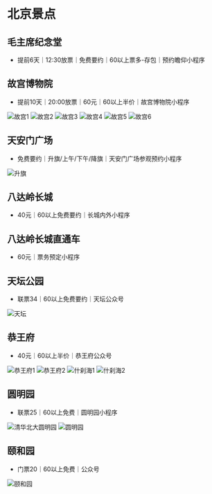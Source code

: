 # 北京景点

## 毛主席纪念堂

- 提前6天｜12:30放票｜免费要约｜60以上票多-存包｜预约瞻仰小程序

## 故宫博物院

- 提前10天｜20:00放票｜60元｜60以上半价｜故宫博物院小程序

![故宫1](/play/img/故宫1.jpg)
![故宫2](/play/img/故宫2.jpg)
![故宫3](/play/img/故宫3.jpg)
![故宫4](/play/img/故宫4.jpg)
![故宫5](/play/img/故宫5.jpg)
![故宫6](/play/img/故宫6.jpg)


## 天安门广场

- 免费要约｜升旗/上午/下午/降旗｜天安门广场参观预约小程序

![升旗](/play/img/升旗.jpg)

## 八达岭长城

- 40元｜60以上免费要约｜长城内外小程序

## 八达岭长城直通车

- 60元｜票务预定小程序

## 天坛公园

- 联票34｜60以上免费要约｜天坛公众号

![天坛](/play/img/天坛.jpg)

## 恭王府

- 40元｜60以上半价｜恭王府公众号

![恭王府1](/play/img/恭王府1.jpg)
![恭王府2](/play/img/恭王府2.jpg)
![什刹海1](/play/img/什刹海1.jpg)
![什刹海2](/play/img/什刹海2.jpg)


## 圆明园

- 联票25｜60以上免费｜圆明园小程序

![清华北大圆明园](/play/img/清华北大圆明园.jpg)
![圆明园](/play/img/圆明园.jpg)

## 颐和园

- 门票20｜60以上免费｜公众号

![颐和园](/play/img/颐和园.jpg)
